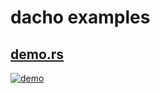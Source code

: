 <!-- dacho/examples/README.md -->

# dacho examples

## [demo.rs](demo.rs)
[![demo](https://i.imgur.com/k1nPyM8.png "demo.rs")](demo.rs)

